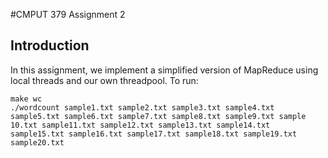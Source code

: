 #CMPUT 379 Assignment 2
## Introduction
In this assignment, we implement a simplified version of MapReduce using local threads and our own threadpool. 
To run:
```
make wc
./wordcount sample1.txt sample2.txt sample3.txt sample4.txt sample5.txt sample6.txt sample7.txt sample8.txt sample9.txt sample 10.txt sample11.txt sample12.txt sample13.txt sample14.txt sample15.txt sample16.txt sample17.txt sample18.txt sample19.txt sample20.txt
```